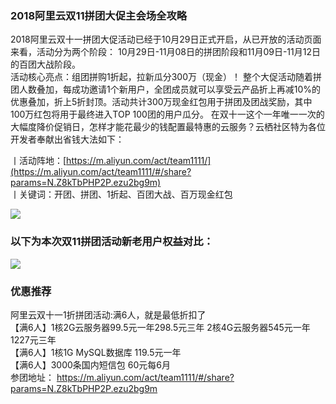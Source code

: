 ### 2018阿里云双11拼团大促主会场全攻略    
2018阿里云双十一拼团大促活动已经于10月29日正式开启，从已开放的活动页面来看，活动分为两个阶段： 10月29日-11月08日的拼团阶段和11月09日-11月12日的百团大战阶段。    
活动核心亮点：组团拼购1折起，拉新瓜分300万（现金）！
整个大促活动随着拼团人数叠加，每成功邀请1个新用户，全团成员就可以享受云产品折上再减10%的优惠叠加，折上5折封顶。活动共计300万现金红包用于拼团及团战奖励，其中100万红包将用于最终进入TOP 100团的用户瓜分。
在双十一这个一年唯一一次的大幅度降价促销日，怎样才能花最少的钱配置最特惠的云服务？云栖社区特为各位开发者奉献出省钱大法如下：

丨活动阵地：[https://m.aliyun.com/act/team1111/](https://m.aliyun.com/act/team1111/#/share?params=N.Z8kTbPHP2P.ezu2bg9m)    
丨关键词：开团、拼团、1折起、百团大战、百万现金红包

![](https://deqing.b0.upaiyun.com/2018/c60d1c5e08529506e7394eb614919d8a92b7235c.png)


### 以下为本次双11拼团活动新老用户权益对比：
![](http://deqing.b0.upaiyun.com/2018/3db9ef9eb582e69d3547d65c2107e1675cd00e5a.png)

### 优惠推荐
阿里云双十一1折拼团活动:满6人，就是最低折扣了    
【满6人】1核2G云服务器99.5元一年298.5元三年 2核4G云服务器545元一年 1227元三年    
【满6人】1核1G MySQL数据库 119.5元一年    
【满6人】3000条国内短信包 60元每6月    
参团地址： https://m.aliyun.com/act/team1111/#/share?params=N.Z8kTbPHP2P.ezu2bg9m

